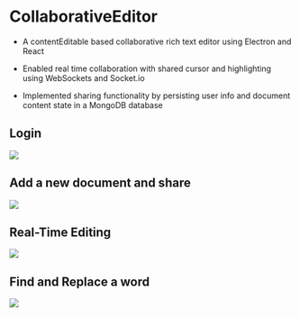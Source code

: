 # CollaborativeEditor
- A contentEditable based collaborative rich text editor using Electron and React

- Enabled real time collaboration with shared cursor and highlighting using WebSockets and Socket.io

- Implemented sharing functionality by persisting user info and document content state in a MongoDB database


## Login

![](https://s3.ezgif.com/save/ezgif-3-7252dc615b.gif)


## Add a new document and share

![](https://s3.ezgif.com/save/ezgif-3-efe7e53686.gif)


## Real-Time Editing

![](https://s3.ezgif.com/save/ezgif-3-e3a11458eb.gif)


## Find and Replace a word

![](https://s3.ezgif.com/save/ezgif-3-d158f56003.gif)
